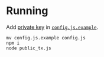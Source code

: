 # Running
Add [private key](https://support.metamask.io/hc/en-us/articles/360015289632-How-to-export-an-account-s-private-key) 
in [`config.js.example`](https://github.com/Kevin-Mok/besu-deploy/blob/0625bcef2ca0e777d18cfb4ce00c8d38c8f65455/config.js.example#L3).
```
mv config.js.example config.js
npm i
node public_tx.js
```

